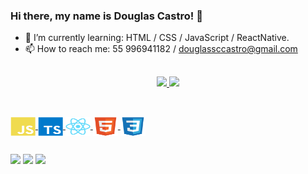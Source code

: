 ### Hi there, my name is Douglas Castro! 👋


- 🌱 I’m currently learning: HTML / CSS / JavaScript / ReactNative.
- 📫 How to reach me: 55 996941182 / douglassccastro@gmail.com 

##

<div align="center">
  <a href="https://github.com/DouglasCastro97">
  <img height="180em" src="https://github-readme-stats.vercel.app/api?username=DouglasCastro97&show_icons=true&theme=github_dark_all_commits=true&count_private=true"/>
  <img height="180em" src="https://github-readme-stats.vercel.app/api/top-langs/?username=DouglasCastro97&layout=compact&langs_count=7&theme=default_repocard"/>
</div>

##

<div style="display: inline_block"><br>
  <img align="center" alt="Douglas_Js" height="30" width="40" src="https://raw.githubusercontent.com/devicons/devicon/master/icons/javascript/javascript-plain.svg">
  <img align="center" alt="Douglas_Ts" height="30" width="40" src="https://raw.githubusercontent.com/devicons/devicon/master/icons/typescript/typescript-plain.svg">
  <img align="center" alt="Douglas_React" height="30" width="40" src="https://raw.githubusercontent.com/devicons/devicon/master/icons/react/react-original.svg">
  <img align="center" alt="Douglas_HTML" height="30" width="40" src="https://raw.githubusercontent.com/devicons/devicon/master/icons/html5/html5-original.svg">
  <img align="center" alt="Douglas_CSS" height="30" width="40" src="https://raw.githubusercontent.com/devicons/devicon/master/icons/css3/css3-original.svg">
</div>
  
  ##
 
<div> 
  <a href="https://www.instagram.com/douglas_s.c97/" target="_blank"><img src="https://img.shields.io/badge/-Instagram-%23E4405F?style=for-the-badge&logo=instagram&logoColor=white" target="_blank"></a>
  <a href = "mailto:douglassccastro@gmail.com"><img src="https://img.shields.io/badge/-Gmail-%23333?style=for-the-badge&logo=gmail&logoColor=white" target="_blank"></a>
  <a href="https://www.linkedin.com/in/douglas-castro-95652719b/" target="_blank"><img src="https://img.shields.io/badge/-LinkedIn-%230077B5?style=for-the-badge&logo=linkedin&logoColor=white" target="_blank"></a> 
 
 
</div>
